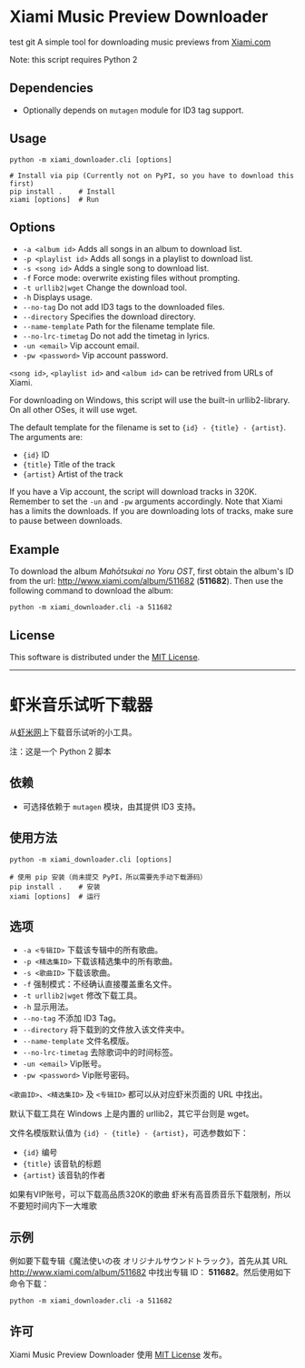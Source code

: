 # Xiami Music Preview Downloader
test git
A simple tool for downloading music previews from [Xiami.com][1]

Note: this script requires Python 2

## Dependencies

* Optionally depends on `mutagen` module for ID3 tag support.

## Usage

    python -m xiami_downloader.cli [options]

    # Install via pip (Currently not on PyPI, so you have to download this first)
    pip install .    # Install
    xiami [options]  # Run

## Options

* `-a <album id>` Adds all songs in an album to download list.
* `-p <playlist id>` Adds all songs in a playlist to download list.
* `-s <song id>` Adds a single song to download list.
* `-f` Force mode: overwrite existing files without prompting.
* `-t urllib2|wget` Change the download tool.
* `-h` Displays usage.
* `--no-tag` Do not add ID3 tags to the downloaded files.
* `--directory` Specifies the download directory.
* `--name-template` Path for the filename template file.
* `--no-lrc-timetag` Do not add the timetag in lyrics.
* `-un <email>` Vip account email.
* `-pw <password>` Vip account password.

`<song id>`, `<playlist id>` and `<album id>` can be retrived from URLs of Xiami.

For downloading on Windows, this script will use the built-in urllib2-library. On all other OSes, it will use wget. 

The default template for the filename is set to `{id} - {title} - {artist}`. The arguments are:

* `{id}` ID
* `{title}` Title of the track
* `{artist}` Artist of the track

If you have a Vip account, the script will download tracks in 320K. Remember to set the `-un` and `-pw` arguments accordingly.
Note that Xiami has a limits the downloads. If you are downloading lots of tracks, make sure to pause between downloads.

## Example

To download the album _Mahōtsukai no Yoru OST_, first obtain the album's ID from the url:  <http://www.xiami.com/album/511682> (__511682__). Then use the following command to download the album:

    python -m xiami_downloader.cli -a 511682

## License

This software is distributed under the [MIT License][2].


---

# 虾米音乐试听下载器

从[虾米网][1]上下载音乐试听的小工具。

注：这是一个 Python 2 脚本

## 依赖

* 可选择依赖于 `mutagen` 模块，由其提供 ID3 支持。

## 使用方法

    python -m xiami_downloader.cli [options]

    # 使用 pip 安装（尚未提交 PyPI，所以需要先手动下载源码）
    pip install .    # 安装
    xiami [options]  # 运行

## 选项

* `-a <专辑ID>` 下载该专辑中的所有歌曲。
* `-p <精选集ID>` 下载该精选集中的所有歌曲。
* `-s <歌曲ID>` 下载该歌曲。
* `-f` 强制模式：不经确认直接覆盖重名文件。
* `-t urllib2|wget` 修改下载工具。
* `-h` 显示用法。
* `--no-tag` 不添加 ID3 Tag。
* `--directory` 将下载到的文件放入该文件夹中。
* `--name-template` 文件名模版。
* `--no-lrc-timetag` 去除歌词中的时间标签。
* `-un <email>` Vip账号。
* `-pw <password>` Vip账号密码。

`<歌曲ID>`、`<精选集ID>` 及 `<专辑ID>` 都可以从对应虾米页面的 URL 中找出。

默认下载工具在 Windows 上是内置的 urllib2，其它平台则是 wget。

文件名模版默认值为 `{id} - {title} - {artist}`，可选参数如下：

* `{id}` 编号
* `{title}` 该音轨的标题
* `{artist}` 该音轨的作者

如果有VIP账号，可以下载高品质320K的歌曲
虾米有高音质音乐下载限制，所以不要短时间内下一大堆歌

## 示例

例如要下载专辑《魔法使いの夜 オリジナルサウンドトラック》，首先从其 URL <http://www.xiami.com/album/511682> 中找出专辑 ID： __511682__。然后使用如下命令下载：

    python -m xiami_downloader.cli -a 511682

## 许可

Xiami Music Preview Downloader 使用 [MIT License][2] 发布。

[1]: http://www.xiami.com "虾米"
[2]: http://opensource.org/licenses/MIT "The MIT License"
